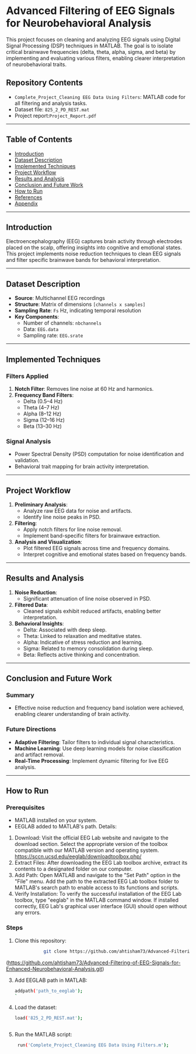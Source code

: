 # Advanced Filtering of EEG Signals for Neurobehavioral Analysis

This project focuses on cleaning and analyzing EEG signals using Digital Signal Processing (DSP) techniques in MATLAB. The goal is to isolate critical brainwave frequencies (delta, theta, alpha, sigma, and beta) by implementing and evaluating various filters, enabling clearer interpretation of neurobehavioral traits.


## Repository Contents
- `Complete_Project_Cleaning EEG Data Using Filters`: MATLAB code for all filtering and analysis tasks.
- Dataset file: `825_2_PD_REST.mat`
- Project report:`Project_Report.pdf`


---

## Table of Contents
- [Introduction](#introduction)
- [Dataset Description](#dataset-description)
- [Implemented Techniques](#implemented-techniques)
- [Project Workflow](#project-workflow)
- [Results and Analysis](#results-and-analysis)
- [Conclusion and Future Work](#conclusion-and-future-work)
- [How to Run](#how-to-run)
- [References](#references)
- [Appendix](#appendix)

---

## Introduction
Electroencephalography (EEG) captures brain activity through electrodes placed on the scalp, offering insights into cognitive and emotional states. This project implements noise reduction techniques to clean EEG signals and filter specific brainwave bands for behavioral interpretation.

---

## Dataset Description
- **Source**: Multichannel EEG recordings
- **Structure**: Matrix of dimensions `[channels x samples]`
- **Sampling Rate**: `Fs` Hz, indicating temporal resolution
- **Key Components**:
  - Number of channels: `nbchannels`
  - Data: `EEG.data`
  - Sampling rate: `EEG.srate`

---

## Implemented Techniques
### Filters Applied
1. **Notch Filter**: Removes line noise at 60 Hz and harmonics.
2. **Frequency Band Filters**:
   - Delta (0.5–4 Hz)
   - Theta (4–7 Hz)
   - Alpha (8–12 Hz)
   - Sigma (12–16 Hz)
   - Beta (13–30 Hz)

### Signal Analysis
- Power Spectral Density (PSD) computation for noise identification and validation.
- Behavioral trait mapping for brain activity interpretation.

---

## Project Workflow
1. **Preliminary Analysis**:
   - Analyze raw EEG data for noise and artifacts.
   - Identify line noise peaks in PSD.
2. **Filtering**:
   - Apply notch filters for line noise removal.
   - Implement band-specific filters for brainwave extraction.
3. **Analysis and Visualization**:
   - Plot filtered EEG signals across time and frequency domains.
   - Interpret cognitive and emotional states based on frequency bands.

---

## Results and Analysis
1. **Noise Reduction**:
   - Significant attenuation of line noise observed in PSD.
2. **Filtered Data**:
   - Cleaned signals exhibit reduced artifacts, enabling better interpretation.
3. **Behavioral Insights**:
   - Delta: Associated with deep sleep.
   - Theta: Linked to relaxation and meditative states.
   - Alpha: Indicative of stress reduction and learning.
   - Sigma: Related to memory consolidation during sleep.
   - Beta: Reflects active thinking and concentration.

---

## Conclusion and Future Work
### Summary
- Effective noise reduction and frequency band isolation were achieved, enabling clearer understanding of brain activity.

### Future Directions
- **Adaptive Filtering**: Tailor filters to individual signal characteristics.
- **Machine Learning**: Use deep learning models for noise classification and artifact removal.
- **Real-Time Processing**: Implement dynamic filtering for live EEG analysis.

---

## How to Run
### Prerequisites
- MATLAB installed on your system.
- EEGLAB added to MATLAB's path.
    Details:
     
1.	Download: Visit the official EEG Lab website and navigate to the download section. Select the appropriate version of the toolbox compatible with our MATLAB version and operating system. https://sccn.ucsd.edu/eeglab/downloadtoolbox.php/
2.	Extract Files: After downloading the EEG Lab toolbox archive, extract its contents to a designated folder on our computer.
3.	Add Path: Open MATLAB and navigate to the "Set Path" option in the "File" menu. Add the path to the extracted EEG Lab toolbox folder to MATLAB's search path to enable access to its functions and scripts.
4.	Verify Installation: To verify the successful installation of the EEG Lab toolbox, type "eeglab" in the MATLAB command window. If installed correctly, EEG Lab's graphical user interface (GUI) should open without any errors.


### Steps
1. Clone this repository:
   ```bash
              git clone https://github.com/ahtisham73/Advanced-Filtering-of-EEG-Signals-for-Enhanced-Neurobehavioral-Analysis.git
  (https://github.com/ahtisham73/Advanced-Filtering-of-EEG-Signals-for-Enhanced-Neurobehavioral-Analysis.git)    
 

  
3. Add EEGLAB path in MATLAB:
   ```bash
   addpath('path_to_eeglab');
   `

4. Load the dataset:
     ```bash
    load('825_2_PD_REST.mat');



5. Run the MATLAB script:
     ```bash
      run('Complete_Project_Cleaning EEG Data Using Filters.m');





